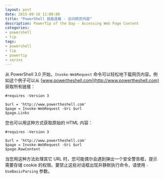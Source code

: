 ```yaml
---
layout: post
date: 2015-09-16 11:00:00
title: "PowerShell 技能连载 - 访问网页内容"
description: PowerTip of the Day - Accessing Web Page Content
categories:
- powershell
- tip
tags:
- powershell
- tip
- powertip
- series
---
```

从 PowerShell 3.0 开始，`Invoke-WebRequest` 命令可以轻松地下载网页内容。例如这个例子可以从 [www.powertheshell.com](http://www.powertheshell.com) 获取所有链接：

    #requires -Version 3
    
    $url = 'http://www.powertheshell.com'
    $page = Invoke-WebRequest -Uri $url 
    $page.Links

您也可以用这种方式获取原始的 HTML 内容：

    #requires -Version 3 
    
    $url = 'http://www.powertheshell.com'
    $page = Invoke-WebRequest -Uri $url 
    $page.RawContent 

当您用这种方法处理其它 URL 时，您可能偶尔会遇到弹出一个安全警告框，提示需要存储 cookie 的权限。要禁止这些对话框出现并静默执行命令，请使用 `-UseBasicParsing` 参数。

<!--本文国际来源：[Accessing Web Page Content](http://community.idera.com/powershell/powertips/b/tips/posts/accessing-web-page-content)-->
